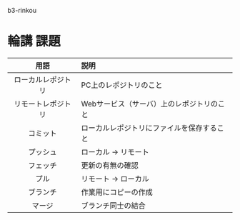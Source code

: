 b3-rinkou
# 輪講 課題

|用語 |説明 |
|:-:|:--|
|ローカルレポジトリ|PC上のレポジトリのこと|
|リモートレポジトリ|Webサービス（サーバ）上のレポジトリのこと|
|コミット|ローカルレポジトリにファイルを保存すること|
|プッシュ|ローカル → リモート|
|フェッチ|更新の有無の確認|
|プル|リモート → ローカル|
|ブランチ|作業用にコピーの作成|
|マージ|ブランチ同士の結合|

